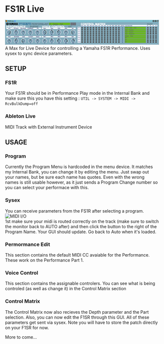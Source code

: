 # FS1R Live
![FS1R Live](./images/fs1r.png "FS1R Live")
A Max for Live Device for controlling a Yamaha FS1R Performance.  Uses sysex to sync device parameters.

## SETUP
### FS1R
Your FS1R should be in Performance Play mode in the Internal Bank and make sure this you have this setting :
 `UTIL -> SYSTEM -> MIDI -> RcvBulkDump=off`
### Ableton Live
MIDI Track with External Instrument Device

## USAGE
### Program
Currently the Program Menu is hardcoded in the menu device.  It matches my Internal Bank, you can change it by editing the menu. Just swap out your names, but be sure each name has quotes. Even with the wrong names is still usable however, as it just sends a Program Change number so you can select your performace with this. 
### Sysex
You can receive parameters from the FS1R after selecting a program.\
![MIDI I/O](./images/midiio.png "MIDI I/O")\
1st make sure your midi is routed correctly on the track (make sure to switch the monitor back to AUTO after) and then click the button to the right of the Program Name.  Your GUI should update. Go back to Auto when it's loaded.
### Permormance Edit
This section contains the default MIDI CC avaiable for the Performance.  These work on the Performance Part 1.
### Voice Control
This section contains the assignable controlers.  You can see what is being controled (as well as change it) in the Control Matrix section
### Control Matrix
The Control Matrix now also recieves the Depth parameter and the Part selection.  Also, you can now edit the F1SR through this GUI.  All of these parameters get sent via sysex. Note you will have to store the patch directly on your F1SR for now.

More to come...